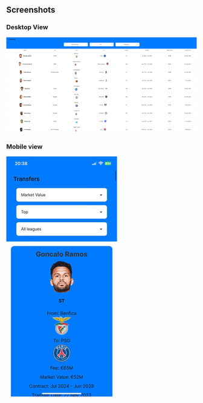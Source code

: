 

## Screenshots
### Desktop View
![Desktop View](https://github.com/MasterPieceSVK/football_transfers_frontend/blob/master/screenshot10.png)
### Mobile view
![Mobile View](https://github.com/MasterPieceSVK/football_transfers_frontend/blob/master/screenshot11.jpg)

